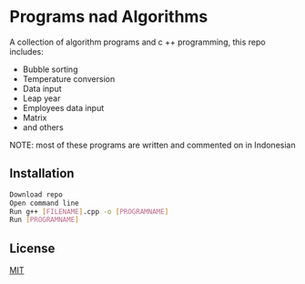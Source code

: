 # Programs nad Algorithms
A collection of algorithm programs and c ++ programming, this repo includes:

* Bubble sorting
* Temperature conversion
* Data input
* Leap year
* Employees data input
* Matrix
* and others

NOTE: most of these programs are written and commented on in Indonesian
## Installation

```bash
Download repo
Open command line
Run g++ [FILENAME].cpp -o [PROGRAMNAME]
Run [PROGRAMNAME]
```

## License
[MIT](https://choosealicense.com/licenses/mit/)
